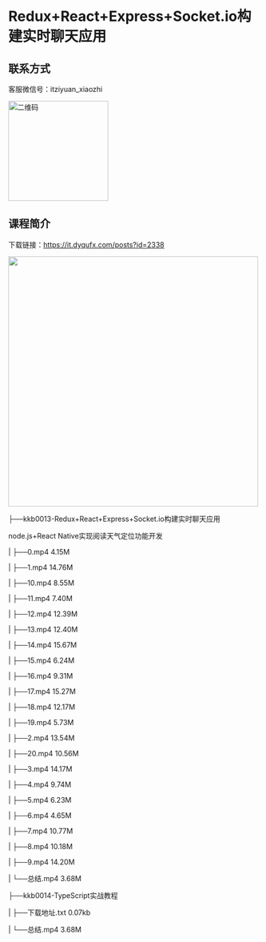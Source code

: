 # Redux+React+Express+Socket.io构建实时聊天应用

## 联系方式

客服微信号：itziyuan_xiaozhi

<img src="https://ziyuanyun.oss-cn-guangzhou.aliyuncs.com/common/20240614073449/666b82192834a.jpg" width="200" height="200" alt="二维码">

## 课程简介

下载链接：https://it.dyqufx.com/posts?id=2338

<img src="https://ziyuanyun.oss-cn-guangzhou.aliyuncs.com/yun/20240515183833/664490a9f18a5.jpg" width="500" alt="">

  ├──kkb0013-Redux+React+Express+Socket.io构建实时聊天应用

 node.js+React Native实现阅读天气定位功能开发



 | ├──0.mp4 4.15M

 | ├──1.mp4 14.76M

 | ├──10.mp4 8.55M

 | ├──11.mp4 7.40M

 | ├──12.mp4 12.39M

 | ├──13.mp4 12.40M

 | ├──14.mp4 15.67M

 | ├──15.mp4 6.24M

 | ├──16.mp4 9.31M

 | ├──17.mp4 15.27M

 | ├──18.mp4 12.17M

 | ├──19.mp4 5.73M

 | ├──2.mp4 13.54M

 | ├──20.mp4 10.56M

 | ├──3.mp4 14.17M

 | ├──4.mp4 9.74M

 | ├──5.mp4 6.23M

 | ├──6.mp4 4.65M

 | ├──7.mp4 10.77M

 | ├──8.mp4 10.18M

 | ├──9.mp4 14.20M

 | └──总结.mp4 3.68M

 ├──kkb0014-TypeScript实战教程

 | ├──下载地址.txt 0.07kb

 | └──总结.mp4 3.68M

  